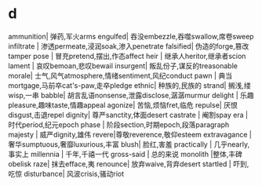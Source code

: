 # d

ammunition| 弹药,军火arms
engulfed| 吞没embezzle,吞噬swallow,席卷sweep
infiltrate | 渗透permeate,浸润soak,渗入penetrate
falsified| 伪造的forge,篡改tamper
pose | 冒充pretend,摆出,作态affect
heir | 继承人heritor,继承者scion
lament | 哀叹bemoan,悲叹bewail
insurgent| 叛乱份子,谋反的treasonable
morale| 士气,风气atmosphere,情绪sentiment,风纪conduct
pawn | 典当mortgage,马前卒cat's-paw,走卒pledge
ethnic| 种族的,民族的
strand| 搁浅,缕wisp,一串
babble| 胡言乱语nonsense,泄露disclose,潺潺murmur
delight | 乐趣pleasure,趣味taste,情趣appeal
agonize| 苦恼,烦恼fret,临危
repulse| 厌恨disgust,击退repel
dignity| 尊严sanctity,体面desert
castrate | 阉割spay
era | 时代period,纪元epoch
phase | 阶段section,时期epoch,段落paragraph
majesty | 威严dignity,雄伟
revere|尊敬reverence,敬仰esteem
extravagance | 奢华sumptuous,奢靡luxurious,丰富
blush| 脸红,害羞
practically | 几乎nearly,事实上
millennia | 千年,千禧一代
gross-said | 总的来说
monolith |整体,丰碑obelisk
raze| 抹去efface,夷
renounce| 放弃waive,背弃desert
startled | 吓到,吃惊
disturbance| 风波crisis,骚动riot
